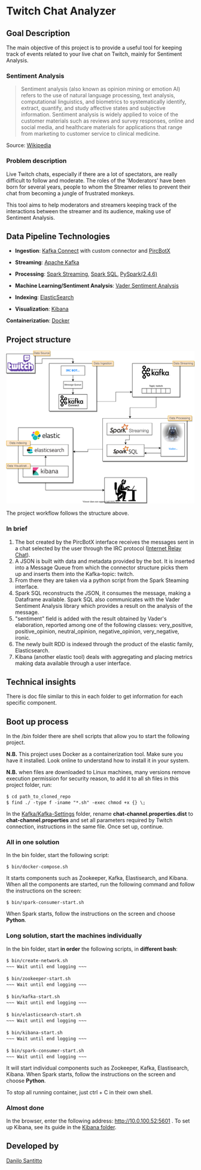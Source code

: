 # Twitch Chat Analyzer
## Goal Description
The main objective of this project is to provide a useful tool for keeping track of events related to your live chat on Twitch, mainly for Sentiment Analysis.

### Sentiment Analysis
>Sentiment analysis (also known as opinion mining or emotion AI) refers to the use of natural language processing, text analysis, computational linguistics, and biometrics to systematically identify, extract, quantify, and study affective states and subjective information. Sentiment analysis is widely applied to voice of the customer materials such as reviews and survey responses, online and social media, and healthcare materials for applications that range from marketing to customer service to clinical medicine.

Source: [Wikipedia](https://en.wikipedia.org/wiki/Sentiment_analysis "Sentiment analysis")

### Problem description
Live Twitch chats, especially if there are a lot of spectators, are really difficult to follow and moderate. The roles of the 'Moderators' have been born for several years, people to whom the Streamer relies to prevent their chat from becoming a jungle of frustrated monkeys.

This tool aims to help moderators and streamers keeping track of the interactions between the streamer and its audience, making use of Sentiment Analysis.

## Data Pipeline Technologies

- **Ingestion**: [Kafka Connect](https://docs.confluent.io/current/connect/index.html "Kafka Connect") with custom connector and [PircBotX](https://github.com/pircbotx/pircbotx "PircBotX")
- **Streaming**: [Apache Kafka](https://www.confluent.io/what-is-apache-kafka "Apache Kafka")
- **Processing**: [Spark Streaming](https://spark.apache.org/streaming/ "Spark Streaming"), [Spark SQL](https://spark.apache.org/sql/ "Spark SQL"), [PySpark(2.4.6)](https://spark.apache.org/docs/2.4.6/library "PySpark(2.4.6)")
- **Machine Learning/Sentiment Analysis**: [Vader Sentiment Analysis](https://pypi.org/project/vaderSentiment/ "Vader Sentiment Analysis")

- **Indexing**: [ElasticSearch](https://www.elastic.co/what-is/elasticsearch "ElasticSearch")  
- **Visualization**: [Kibana](https://www.elastic.co/what-is/kibana "Kibana") 

**Containerization**: [Docker]( https://www.docker.com "Docker")

## Project structure
<p align="center"><img src="docs/img/twitch_chat _analyzer_workflow.svg" alt="workflow" width="800"/></p>

The project workflow follows the structure above.
### In brief
1. The bot created by the PircBotX interface receives the messages sent in a chat selected by the user through the IRC protocol ([Internet Relay Chat](https://en.wikipedia.org/wiki/Internet_Relay_Chat "IRC")). 
2. A JSON is built with data and metadata provided by the bot. It is inserted into a Message Queue from which the connector structure picks them up and inserts them into the Kafka-topic: twitch. 
3. From there they are taken via a python script from the Spark Steaming interface. 
4. Spark SQL reconstructs the JSON, it consumes the message, making a Dataframe available. Spark SQL also communicates with the Vader Sentiment Analysis library which provides a result on the analysis of the message. 
5. "sentiment" field is added with the result obtained by Vader's elaboration, reported among one of the following classes: very_positive, positive_opinion, neutral_opinion, negative_opinion, very_negative, ironic. 
6. The newly built RDD is indexed through the product of the elastic family, Elasticsearch. 
7. Kibana (another elastic tool) deals with aggregating and placing metrics making data available through a user interface.

## Technical insights
There is doc file similar to this in each folder to get information for each specific component.

## Boot up process
In the /bin folder there are shell scripts that allow you to start the following project.

**N.B.** This project uses Docker as a containerization tool. Make sure you have it installed. Look online to understand how to install it in your system.

**N.B.** when files are downloaded to Linux machines, many versions remove execution permission for security reason, to add it to all sh files in this project folder, run:

```shell
$ cd path_to_cloned_repo
$ find ./ -type f -iname "*.sh" -exec chmod +x {} \;
```
In the [Kafka/Kafka-Settings](https://github.com/Warcreed/Tap-Project/tree/master/Kafka/Kafka-Settings "Kafka-Settings") folder, rename **chat-channel.properties.dist** to **chat-channel.properties** and set all parameters required by Twitch connection, instructions in the same file. Once set up, continue.

### All in one solution

In the bin folder, start the following script:
```shell
$ bin/docker-compose.sh
```
It starts components such as Zookeeper, Kafka, Elastisearch, and Kibana. When all the components are started, run the following command and follow the instructions on the screen:
```shell
$ bin/spark-consumer-start.sh
```
When Spark starts, follow the instructions on the screen and choose **Python**.

### Long solution, start the machines individually

In the bin folder, start **in order** the following scripts, in **different bash**:
```shell
$ bin/create-network.sh
~~~ Wait until end logging ~~~

$ bin/zookeeper-start.sh
~~~ Wait until end logging ~~~

$ bin/kafka-start.sh
~~~ Wait until end logging ~~~

$ bin/elasticsearch-start.sh
~~~ Wait until end logging ~~~

$ bin/kibana-start.sh
~~~ Wait until end logging ~~~

$ bin/spark-consumer-start.sh
~~~ Wait until end logging ~~~
```
It will start individual components such as Zookeeper, Kafka, Elastisearch, Kibana.
When Spark starts, follow the instructions on the screen and choose **Python**.

To stop all running container, just ctrl + C in their own shell.

### Almost done
In the browser, enter the following address:  http://10.0.100.52:5601 .
To set up Kibana, see its guide in the [Kibana folder](https://github.com/Warcreed/Tap-Project/tree/master/Kibana "Kibana").

## Developed by
[Danilo Santitto](https://github.com/Warcreed "Warcreed")